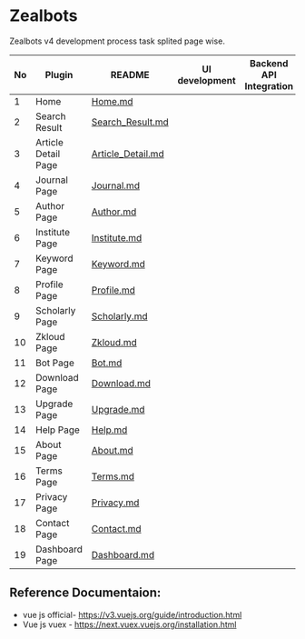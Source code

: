 # Zealbots

Zealbots v4 development process task splited page wise.

| No | Plugin | README | UI development | Backend API Integration|
| ------ | ------ | ------ |  ------ | ------ |
| 1 | Home | [Home.md][Home] |
| 2 | Search Result | [Search_Result.md][SearchResult] |
| 3 | Article Detail Page | [Article_Detail.md][ArticleDetail] |
| 4 | Journal Page | [Journal.md][Journal] |
| 5 | Author Page | [Author.md][Author] |
| 6 | Institute Page | [Institute.md][Institute] |
| 7 | Keyword Page | [Keyword.md][Keyword] |
| 8 | Profile Page | [Profile.md][Profiles] |
| 9 | Scholarly Page | [Scholarly.md][Scholarly] |
| 10 | Zkloud Page | [Zkloud.md][Zkloud] |
| 11 | Bot Page | [Bot.md][Bot] |
| 12 | Download Page | [Download.md][Download] |
| 13 | Upgrade Page | [Upgrade.md][Upgrade] |
| 14 | Help Page | [Help.md][Help] |
| 15 | About Page | [About.md][About] |
| 16 | Terms Page | [Terms.md][Terms] |
| 17 | Privacy Page | [Privacy.md][Privacy] |
| 18 | Contact Page | [Contact.md][Contact] |
| 19 | Dashboard Page | [Dashboard.md][Dashboard] |

 [Home]: <Home.md>
 [SearchResult]: <Search_Result.md>
 [ArticleDetail]: <Article_Detail.md>
[Journal]: <Journal.md>
[Author]: <Author.md>
[Institute]: <Institute.md>
[Keyword]: <Keyword.md>
[Profiles]:  <Profile.md>
[Scholarly]: [Scholarly.md]
[Zkloud]: <Zkloud.md>
[Bot]:  <Bot.md>
[Download]: <Download.md>
[Upgrade]:  <Upgrade.md>
[Help]: [Help.md]
[About]: [About.md]
[Terms]: [Terms.md]
[Privacy]: [Privacy.md]
[Contact]: [Contact.md]
[Dashboard]: [Dashboard.md]

## Reference Documentaion:
*  vue js official- https://v3.vuejs.org/guide/introduction.html
*  Vue js vuex  - https://next.vuex.vuejs.org/installation.html

